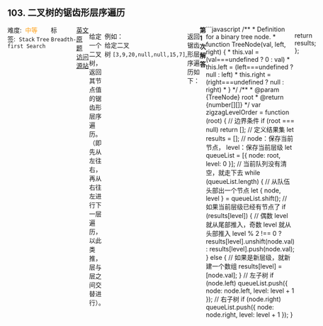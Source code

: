 <div style="font-size: 20px; margin-bottom: 15px; font-weight: bold;">103. 二叉树的锯齿形层序遍历</div>
<div style="display: flex; font-size: 14px; justify-content: space-between;"><div><span style="margin-right: 30px;">难度:&nbsp;&nbsp;<label style="color: rgb(255, 161, 25);">中等</label></span><span style="margin-right: 30px;">标签:&nbsp;&nbsp;<code>Stack</code>&nbsp;<code>Tree</code>&nbsp;<code>Breadth-first Search</code></span></div><div><span style="margin-right: 15px;"><a href="https://leetcode.com/problems/binary-tree-zigzag-level-order-traversal/">英文原题</a></span><span><a href="https://leetcode-cn.com/problems/binary-tree-zigzag-level-order-traversal/">访问源站</a></span></div>
<hr style="height: 1px; margin: 1em 0px;" />
<p>给定一个二叉树，返回其节点值的锯齿形层序遍历。（即先从左往右，再从右往左进行下一层遍历，以此类推，层与层之间交替进行）。</p>

<p>例如：<br />
给定二叉树 <code>[3,9,20,null,null,15,7]</code>,</p>

<pre>
    3
   / \
  9  20
    /  \
   15   7
</pre>

<p>返回锯齿形层序遍历如下：</p>

<pre>
[
  [3],
  [20,9],
  [15,7]
]
</pre>

<hr style="height: 1px; margin: 1em 0px;" />
<strong>第1次解答</strong>
```javascript
/**
 * Definition for a binary tree node.
 * function TreeNode(val, left, right) {
 *     this.val = (val===undefined ? 0 : val)
 *     this.left = (left===undefined ? null : left)
 *     this.right = (right===undefined ? null : right)
 * }
 */
/**
 * @param {TreeNode} root
 * @return {number[][]}
 */
var zigzagLevelOrder = function (root) {
  // 边界条件
  if (root === null) return [];
  // 定义结果集
  let results = [];
  // node：保存当前节点， level：保存当前层级
  let queueList = [{ node: root, level: 0 }];
  // 当前队列没有清空，就走下去
  while (queueList.length) {
    // 从队伍头部出一个节点
    let { node, level } = queueList.shift();
    // 如果当前层级已经有节点了
    if (results[level]) {
      // 偶数 level 就从尾部推入，奇数 level 就从头部推入
      level % 2 !== 0
        ? results[level].unshift(node.val)
        : results[level].push(node.val);
    } else {
      // 如果是新层级，就新建一个数组
      results[level] = [node.val];
    }
    // 左子树
    if (node.left) queueList.push({ node: node.left, level: level + 1 });
    // 右子树
    if (node.right) queueList.push({ node: node.right, level: level + 1 });
  }

  return results;
};
```